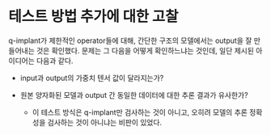 # 테스트 방법 추가에 대한 고찰

q-implant가 제한적인 operator들에 대해, 간단한 구조의 모델에서는 output을 잘 만들어내는 것은 확인했다. 문제는 그 다음을 어떻게 확인하느냐는 것인데, 일단 제시된 아이디어는 다음과 같다.

-  input과 output의 가중치 텐서 값이 달라지는가?

- 원본 양자화된 모델과 output 간 동일한 데이터에 대한 추론 결과가 유사한가?

    - 이 테스트 방식은 q-implant만 검사하는 것이 아니고, 오히려 모델의 추론 정확성을 검사하는 것이 아니냐는 비판이 있었다.

    
